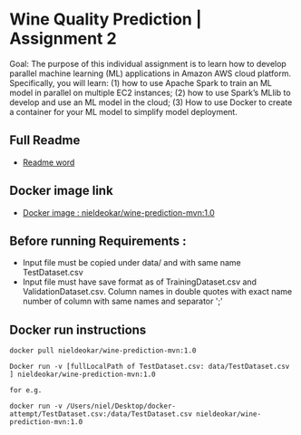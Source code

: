 # Wine Quality Prediction | Assignment 2

Goal: The purpose of this individual assignment is to learn how to develop parallel machine learning (ML) applications in Amazon AWS cloud platform. Specifically, you will learn: (1) how to use Apache Spark to train an ML model in parallel on multiple EC2 instances; (2) how to use Spark’s MLlib to develop and use an ML model in the cloud; (3) How to use Docker to create a container for your ML model to simplify model deployment.

## Full Readme 
* [Readme word](https://github.com/nieldeokar/Wine-quality-prediction/blob/master/ReadMe_doc.docx)

## Docker image link
* [Docker image : nieldeokar/wine-prediction-mvn:1.0](https://hub.docker.com/repository/docker/nieldeokar/wine-prediction-mvn)


## Before running Requirements :
* Input file must be copied under data/ and with same name TestDataset.csv
* Input file must have save format as of TrainingDataset.csv and ValidationDataset.csv. Column names in double quotes with exact name number of column with same names and separator ';'




## Docker run instructions
````
docker pull nieldeokar/wine-prediction-mvn:1.0

Docker run -v [fullLocalPath of TestDataset.csv: data/TestDataset.csv ] nieldeokar/wine-prediction-mvn:1.0

for e.g.

docker run -v /Users/niel/Desktop/docker-attempt/TestDataset.csv:/data/TestDataset.csv nieldeokar/wine-prediction-mvn:1.0
```` 


